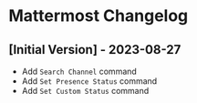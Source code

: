 # Mattermost Changelog

## [Initial Version] - 2023-08-27

- Add `Search Channel` command
- Add `Set Presence Status` command
- Add `Set Custom Status` command
